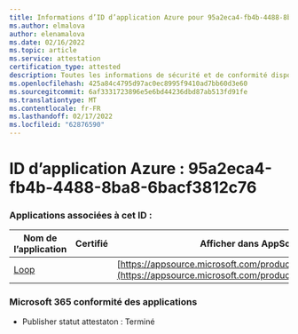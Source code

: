 ```yaml
---
title: Informations d’ID d’application Azure pour 95a2eca4-fb4b-4488-8ba8-6bacf3812c76
ms.author: elmalova
author: elenamalova
ms.date: 02/16/2022
ms.topic: article
ms.service: attestation
certification_type: attested
description: Toutes les informations de sécurité et de conformité disponibles pour 95a2eca4-fb4b-4488-8ba8-6bacf3812c76.
ms.openlocfilehash: 425a84c4795d97ac0ec8995f9410ad7bb60d3e60
ms.sourcegitcommit: 6af3331723896e5e6bd44236dbd87ab513fd91fe
ms.translationtype: MT
ms.contentlocale: fr-FR
ms.lasthandoff: 02/17/2022
ms.locfileid: "62876590"
---
```

# <a name="azure-app-id-95a2eca4-fb4b-4488-8ba8-6bacf3812c76"></a>ID d’application Azure : 95a2eca4-fb4b-4488-8ba8-6bacf3812c76


### <a name="apps-associated-with-this-id"></a>Applications associées à cet ID :
| **Nom de l’application** | **Certifié** | **Afficher dans AppSource** |
|--------------|---------------|-----------------------|
| [Loop](https://docs.microsoft.com/microsoft-365-app-certification/forward/WA200003480) |  | [https://appsource.microsoft.com/product/office/WA200003480](https://appsource.microsoft.com/product/office/WA200003480) |

### <a name="microsoft-365-app-compliance-status"></a>Microsoft 365 conformité des applications
- Publisher statut attestaton : Terminé
